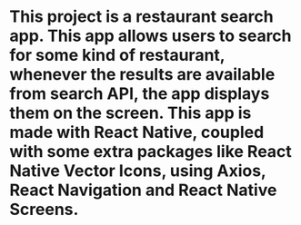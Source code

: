 # This project is a restaurant search app. This app allows users to search for some kind of restaurant, whenever the results are available from search API, the app displays them on the screen. This app is made with React Native, coupled with some extra packages like React Native Vector Icons, using Axios, React Navigation and React Native Screens.
